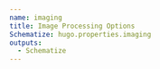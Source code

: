 ```yaml
---
name: imaging
title: Image Processing Options
Schematize: hugo.properties.imaging
outputs:
  - Schematize
---
```

